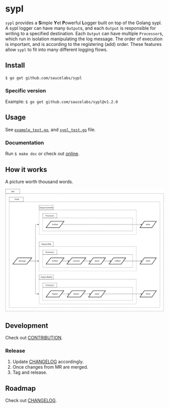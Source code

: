 # sypl

`sypl` provides a **S**imple **Y**et **P**owerful **L**ogger built on top of the Golang sypl. A sypl logger can have many `Output`s, and each `Output` is responsible for writing to a specified destination. Each `Output` can have multiple `Processor`s, which run in isolation manipulating the log message. The order of execution is important, and is according to the registering (add) order. These features allow `sypl` to fit into many different logging flows.

## Install

`$ go get github.com/saucelabs/sypl`

### Specific version

Example: `$ go get github.com/saucelabs/sypl@v1.2.0`

## Usage

See [`example_test.go`](example_test.go), and [`sypl_test.go`](sypl_test.go) file.

### Documentation

Run `$ make doc` or check out [online](https://pkg.go.dev/github.com/saucelabs/sypl).

## How it works

A picture worth thousand words.

![high-level-arch](resources/sypl.svg)

## Development

Check out [CONTRIBUTION](CONTRIBUTION.md).

### Release

1. Update [CHANGELOG](CHANGELOG.md) accordingly.
2. Once changes from MR are merged.
3. Tag and release.

## Roadmap

Check out [CHANGELOG](CHANGELOG.md).
